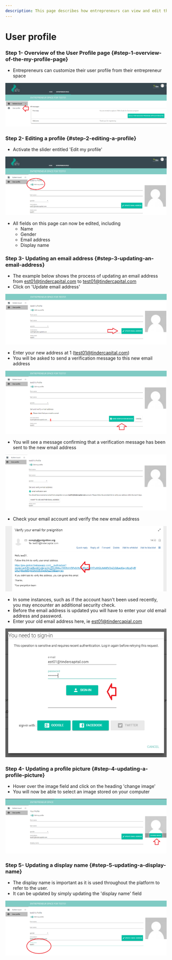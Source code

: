 ```yaml
---
description: This page describes how entrepreneurs can view and edit their user profile.
---
```


# User profile

### Step 1- Overview of the User Profile page {#step-1-overview-of-the-my-profile-page}

* Entrepreneurs can customize their user profile from their entrepreneur space

![](../../.gitbook/assets/image%20%2822%29.png)

### Step 2- Editing a profile {#step-2-editing-a-profile}

* Activate the slider entitled 'Edit my profile'

![](../../.gitbook/assets/image%20%2887%29.png)

* All fields on this page can now be edited, including
  * Name
  * Gender
  * Email address
  * Display name

### Step 3- Updating an email address {#step-3-updating-an-email-address}

* The example below shows the process of updating an email address from est01@tindercapital.com to test01@tindercapital.com
* Click on 'Update email address'

![](../../.gitbook/assets/image%20%2830%29.png)



* Enter your new address at 1 \(test01@tindercapital.com\)
* You will be asked to send a verification message to this new email address

![](../../.gitbook/assets/image%20%2854%29.png)

* You will see a message confirming that a verification message has been sent to the new email address

![](../../.gitbook/assets/image%20%2813%29.png)

* Check your email account and verify the new email address

![](../../.gitbook/assets/image%20%2818%29.png)



* In some instances, such as if the account hasn't been used recently, you may encounter an additional security check.
* Before the email address is updated you will have to enter your old email address and password.
* Enter your old email address here, ie est01@tindercapial.com

![](../../.gitbook/assets/image%20%2864%29.png)

### Step 4- Updating a profile picture {#step-4-updating-a-profile-picture}

* Hover over the image field and click on the heading 'change image'
* You will now be able to select an image stored on your computer

![](../../.gitbook/assets/image%20%2820%29.png)

### Step 5- Updating a display name {#step-5-updating-a-display-name}

* The display name is important as it is used throughout the platform to refer to the user.
* It can be updated by simply updating the 'display name' field

![](../../.gitbook/assets/image%20%284%29.png)



